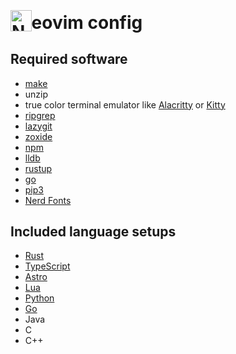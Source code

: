# <img src="https://upload.wikimedia.org/wikipedia/commons/3/3a/Neovim-mark.svg" alt="N" style="height:1.2em;transform:translateY(4px)" />eovim config

## Required software

-   [make](https://www.gnu.org/software/make/)
-   unzip
-   true color terminal emulator like [Alacritty](https://alacritty.org) or [Kitty](https://sw.kovidgoyal.net/kitty/)
-   [ripgrep](https://github.com/BurntSushi/ripgrep)
-   [lazygit](https://github.com/jesseduffield/lazygit)
-   [zoxide](https://github.com/ajeetdsouza/zoxide)
-   [npm](https://nodejs.org)
-   [lldb](https://lldb.llvm.org)
-   [rustup](https://rustup.rs)
-   [go](https://go.dev/)
-   [pip3](https://www.python.org/downloads)
-   [Nerd Fonts](https://www.nerdfonts.com/font-downloads)

## Included language setups

-   [Rust](https://www.rust-lang.org/)
-   [TypeScript](https://www.typescriptlang.org/)
-   [Astro](https://astro.build/)
-   [Lua](https://www.lua.org/)
-   [Python](https://www.python.org/)
-   [Go](https://go.dev/)
-   Java
-   C
-   C++
